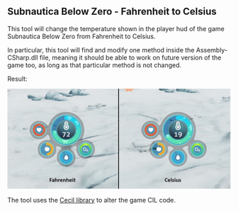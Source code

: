 ## Subnautica Below Zero - Fahrenheit to Celsius

This tool will change the temperature shown in the player hud of the game Subnautica Below Zero from Fahrenheit to Celsius.

In particular, this tool will find and modify one method inside the Assembly-CSharp.dll file, meaning it should be able to work on future version of the game too, as long as that particular method is not changed.

Result:

![Fahrenheit vs Celsius](Fahrenheit%20vs%20Celsius.jpg)


The tool uses the [Cecil library](https://github.com/jbevain/cecil) to alter the game CIL code.
